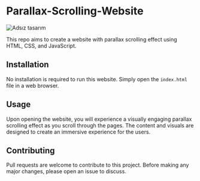 # Parallax-Scrolling-Website
![Adsız tasarım](https://github.com/Batuhanbyr/Parallax-Scrolling-Website/assets/95686987/6da45335-ec37-491b-bcf7-183cf0295add)


This repo aims to create a website with parallax scrolling effect using HTML, CSS, and JavaScript.

## Installation

No installation is required to run this website. Simply open the `index.html` file in a web browser.

## Usage

Upon opening the website, you will experience a visually engaging parallax scrolling effect as you scroll through the pages. The content and visuals are designed to create an immersive experience for the users.

## Contributing

Pull requests are welcome to contribute to this project. Before making any major changes, please open an issue to discuss.